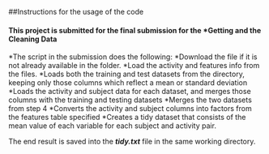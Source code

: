 ##Instructions for the usage of the code
#### This project is submitted for the final submission for the *Getting and the Cleaning Data

*The script in the submission does the following:
*Download the file if it is not already available in the folder.
*Load the activity and features info from the files.
*Loads both the training and test datasets from the directory, keeping only those columns which reflect a mean or standard deviation
*Loads the activity and subject data for each dataset, and merges those columns with the training and testing datasets
*Merges the two datasets from step 4
*Converts the activity and subject columns into factors from the features table specified
*Creates a tidy dataset that consists of the mean value of each variable for each subject and activity pair.
 

 The end result is  saved into the ***tidy.txt*** file in the same working directory.